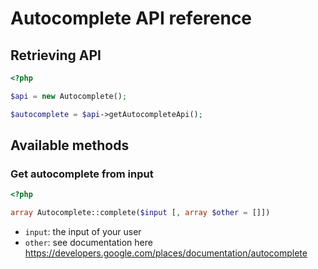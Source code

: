 Autocomplete API reference
====================

Retrieving API
--------------

```php
<?php

$api = new Autocomplete();

$autocomplete = $api->getAutocompleteApi();
```

Available methods
-----------------

### Get autocomplete from input

```php
<?php

array Autocomplete::complete($input [, array $other = []])
```

* `input`: the input of your user
* `other`: see documentation here https://developers.google.com/places/documentation/autocomplete
